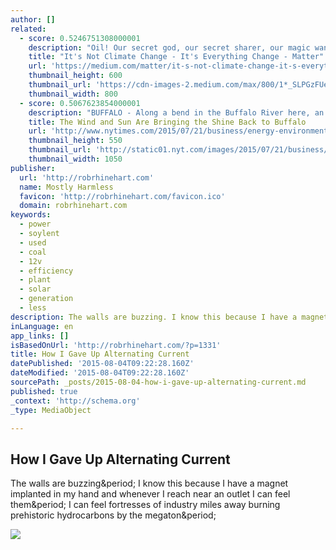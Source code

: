 ```yaml
---
author: []
related:
  - score: 0.5246751308000001
    description: "Oil! Our secret god, our secret sharer, our magic wand, fulfiller of our every desire, our co-conspirator, the sine qua non in all we do! Can't live with it, can't - right at this moment - live without it. But it's on everyone's mind."
    title: "It's Not Climate Change - It's Everything Change - Matter"
    url: 'https://medium.com/matter/it-s-not-climate-change-it-s-everything-change-8fd9aa671804'
    thumbnail_height: 600
    thumbnail_url: 'https://cdn-images-2.medium.com/max/800/1*_SLPGzFUerxhKrvzIiXBwA.gif'
    thumbnail_width: 800
  - score: 0.5067623854000001
    description: "BUFFALO - Along a bend in the Buffalo River here, an enormous steel and concrete structure is rising, soon to house one of the country's largest solar panel factories. Just to the south, in the rotting guts of the old Bethlehem Steel plant in Lackawanna, where a dozen wind turbines already harness the energy blowing off Lake Erie, workers are preparing to install a big new solar array."
    title: The Wind and Sun Are Bringing the Shine Back to Buffalo
    url: 'http://www.nytimes.com/2015/07/21/business/energy-environment/the-wind-and-sun-are-bringing-the-shine-back-to-buffalo.html'
    thumbnail_height: 550
    thumbnail_url: 'http://static01.nyt.com/images/2015/07/21/business/21buffalo-web4/21buffalo-web4-facebookJumbo.jpg'
    thumbnail_width: 1050
publisher:
  url: 'http://robrhinehart.com'
  name: Mostly Harmless
  favicon: 'http://robrhinehart.com/favicon.ico'
  domain: robrhinehart.com
keywords:
  - power
  - soylent
  - used
  - coal
  - 12v
  - efficiency
  - plant
  - solar
  - generation
  - less
description: The walls are buzzing. I know this because I have a magnet implanted in my hand and whenever I reach near an outlet I can feel them. I can feel fortresses of industry miles away burning prehistoric hydrocarbons by the megaton.
inLanguage: en
app_links: []
isBasedOnUrl: 'http://robrhinehart.com/?p=1331'
title: How I Gave Up Alternating Current
datePublished: '2015-08-04T09:22:28.160Z'
dateModified: '2015-08-04T09:22:28.160Z'
sourcePath: _posts/2015-08-04-how-i-gave-up-alternating-current.md
published: true
_context: 'http://schema.org'
_type: MediaObject

---
```

<article style=""><h1>How I Gave Up Alternating Current</h1><p>The walls are buzzing&amp;period; I know this because I have a magnet implanted in my hand and whenever I reach near an outlet I can feel them&amp;period; I can feel fortresses of industry miles away burning prehistoric hydrocarbons by the megaton&amp;period;</p><img src="http://robrhinehart.com/wp-content/uploads/2015/08/How-I-Gave-Up-Alternating-Current-1.jpg" /></article>